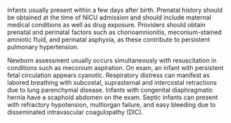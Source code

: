 Infants usually present within a few days after birth. Prenatal history should be obtained at the time of NICU admission and should include maternal medical conditions as well as drug exposure. Providers should obtain prenatal and perinatal factors such as chorioamnionitis, meconium-stained amniotic fluid, and perinatal asphyxia, as these contribute to persistent pulmonary hypertension.

Newborn assessment usually occurs simultaneously with resuscitation in conditions such as meconium aspiration. On exam, an infant with persistent fetal circulation appears cyanotic. Respiratory distress can manifest as labored breathing with subcostal, suprasternal and intercostal retractions due to lung parenchymal disease. Infants with congenital diaphragmatic hernia have a scaphoid abdomen on the exam. Septic infants can present with refractory hypotension, multiorgan failure, and easy bleeding due to disseminated intravascular coagulopathy (DIC).
